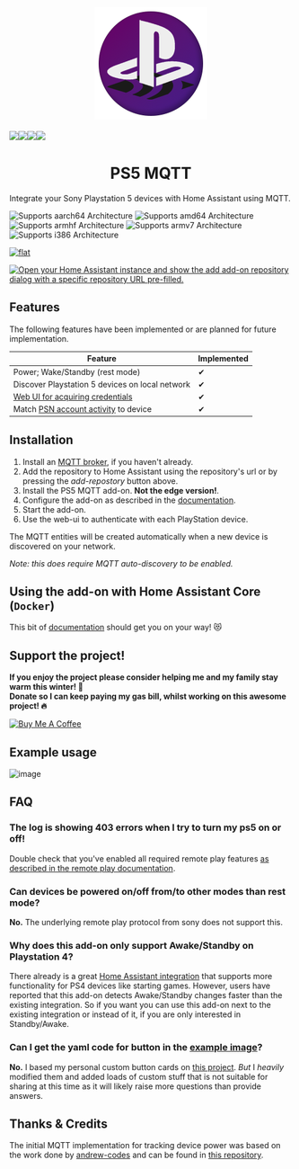 
<div align="center">
    <img src="./add-ons/ps5-mqtt/logo.png" />
    <br>
    <br>
    <div style="display: flex;">
        <a href="https://github.com/FunkeyFlo/ps5-mqtt/releases">
            <img src="https://img.shields.io/github/release/FunkeyFlo/ps5-mqtt.svg">
        </a>
        <a href="https://www.paypal.com/donate/?hosted_button_id=VLDJUM2CMHMNG">
            <img src="https://img.shields.io/badge/Donate-PayPal-green.svg">
        </a>
        <a href="#">
            <img src="https://img.shields.io/maintenance/yes/2022.svg">
        </a>
        <a href="https://github.com/FunkeyFlo/ps5-mqtt/LICENSE.md">
            <img src="https://img.shields.io/github/license/hassio-addons/addon-ssh.svg">
        </a>
    </div>
    <h1>PS5 MQTT</h1>
</div>


Integrate your Sony Playstation 5 devices with Home Assistant using MQTT.

![Supports aarch64 Architecture][aarch64-shield]
![Supports amd64 Architecture][amd64-shield]
![Supports armhf Architecture][armhf-shield]
![Supports armv7 Architecture][armv7-shield]
![Supports i386 Architecture][i386-shield]

[![flat](https://dcbadge.vercel.app/api/server/BnmvYHvz5N?style=flat)][discord]

[![Open your Home Assistant instance and show the add add-on repository dialog with a specific repository URL pre-filled.](https://my.home-assistant.io/badges/supervisor_add_addon_repository.svg)](https://my.home-assistant.io/redirect/supervisor_add_addon_repository/?repository_url=https%3A%2F%2Fgithub.com%2FFunkeyFlo%2Fps5-mqtt)

## Features
The following features have been implemented or are planned for future implementation.

| Feature                                            | Implemented |
| -------------------------------------------------- | ----------- |
| Power; Wake/Standby (rest mode)                    | ✔           |
| Discover Playstation 5 devices on local network    | ✔           |
| [Web UI for acquiring credentials][credentials-ui] | ✔           |
| Match [PSN account activity][1.0.0] to device      | ✔           |

## Installation
1. Install an [MQTT broker][mqtt-broker], if you haven't already.
2. Add the repository to Home Assistant using the repository's url or by pressing the *add-repostory* button above.
3. Install the PS5 MQTT add-on. **Not the edge version!**.
4. Configure the add-on as described in the [documentation][ha-docs].
5. Start the add-on.
6. Use the web-ui to authenticate with each PlayStation device.

The MQTT entities will be created automatically when a new device is discovered on your network. 

*Note: this does require MQTT auto-discovery to be enabled.* 

## Using the add-on with Home Assistant Core (`Docker`)
This bit of [documentation][docker-docs] should get you on your way! 😻

## Support the project!
**If you enjoy the project please consider helping me and my family stay warm this winter! :cold_face:**<br>
**Donate so I can keep paying my gas bill, whilst working on this awesome project! :fire:**

<a href="https://www.buymeacoffee.com/funkeyflo" target="_blank"><img src="https://cdn.buymeacoffee.com/buttons/v2/default-yellow.png" alt="Buy Me A Coffee" style="height: 60px !important;width: 217px !important;" ></a>

## Example usage
![image](https://user-images.githubusercontent.com/4623715/184224674-97c167f6-44bc-463a-a573-3a47b5eaefc8.png)

## FAQ

### The log is showing 403 errors when I try to turn my ps5 on or off!
Double check that you've enabled all required remote play features [as described in the remote play documentation][ps5-rp].

### Can devices be powered on/off from/to other modes than rest mode?
**No.** The underlying remote play protocol from sony does not support this.

### Why does this add-on only support Awake/Standby on Playstation 4?
There already is a great [Home Assistant integration][ha-ps4] that supports more functionality for PS4 devices like starting games. However, users have reported that this add-on detects Awake/Standby changes faster than the existing integration. So if you want you can use this add-on next to the existing integration or instead of it, if you are only interested in Standby/Awake.

### Can I get the yaml code for button in the [example image](#example-usage)?
**No.** I based my personal custom button cards on [this project][matt8707-dash]. *But* I *heavily* modified them and added loads of custom stuff that is not suitable for sharing at this time as it will likely raise more questions than provide answers.

## Thanks & Credits
The initial MQTT implementation for tracking device power was based on the work done by [andrew-codes][ac-user] and can be found in [this repository][ac-repo].

<!-- links -->
[aarch64-shield]: https://img.shields.io/badge/aarch64-yes-green.svg
[amd64-shield]: https://img.shields.io/badge/amd64-yes-green.svg
[armhf-shield]: https://img.shields.io/badge/armhf-yes-green.svg
[armv7-shield]: https://img.shields.io/badge/armv7-yes-green.svg
[i386-shield]: https://img.shields.io/badge/i386-yes-green.svg
[credentials-ui]: https://community.home-assistant.io/t/ps5-mqtt-control-playstation-5-devices-using-mqtt/441141#impressions-1
[discord]: https://discord.gg/BnmvYHvz5N
[docker-docs]: ./docs/DOCKER.md
[ha-docs]: ./add-ons/ps5-mqtt/DOCS.md
[ac-repo]: https://github.com/andrew-codes/home-automation
[ac-user]: https://github.com/andrew-codes
[matt8707-dash]: https://community.home-assistant.io/t/a-different-take-on-designing-a-lovelace-ui/162594
[mqtt-broker]: https://www.home-assistant.io/docs/mqtt/broker/
[ha-ps4]: https://www.home-assistant.io/integrations/ps4/
[ps5-rp]: https://remoteplay.dl.playstation.net/remoteplay/lang/en/ps5_mobile.html#section3
[1.0.0]: https://github.com/FunkeyFlo/ps5-mqtt/releases/tag/v1.0.0
